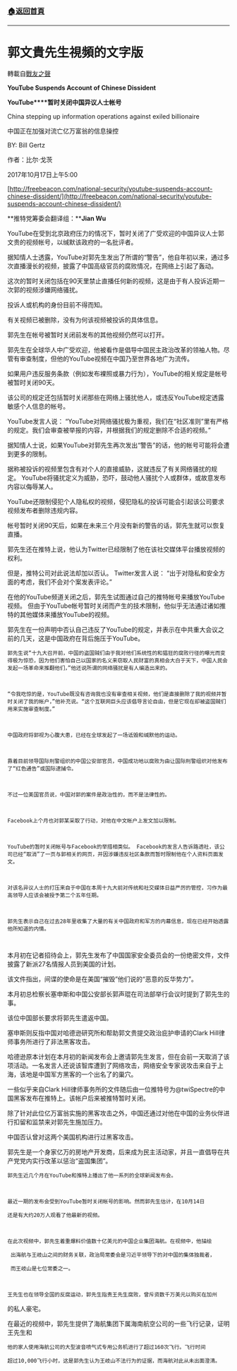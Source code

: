 ###  [:house:返回首頁](https://github.com/ourhimalayas/txt)
---
# 郭文貴先生視頻的文字版
轉載自[戰友之聲](http://littleantvoice.blogspot.com)

**YouTube Suspends Account of Chinese Dissident**

**YouTube****暂时关闭中国异议人士帐号**

China stepping up information operations against exiled billionaire

中国正在加强对流亡亿万富翁的信息操控

BY: Bill Gertz

作者：比尔·戈茨

2017年10月17日上午5:00

[http://freebeacon.com/national-security/youtube-suspends-account-chinese-dissident/](http://freebeacon.com/national-security/youtube-suspends-account-chinese-dissident/)

**推特党筹委会翻译组：****Jian Wu**









YouTube在受到北京政府压力的情况下，暂时关闭了广受欢迎的中国异议人士郭文贵的视频帐号，以缄默该政府的一名批评者。



据知情人士透露，YouTube对郭先生发出了所谓的“警告”，他自年初以来，通过多次直播漫长的视频，披露了中国高级官员的腐败情况，在网络上引起了轰动。



这次的暂时关闭包括在90天里禁止直播任何新的视频，这是由于有人投诉近期一次郭的视频涉嫌网络骚扰。



投诉人或机构的身份目前不得而知。



有关视频已被删除，没有为何该视频被投诉的具体信息。



郭先生在帐号被暂时关闭前发布的其他视频仍然可以打开。



郭先生在全球华人中广受欢迎，他被看作是倡导中国民主政治改革的领袖人物。尽管有审查制度，但他的YouTube视频在中国乃至世界各地广为流传。



如果用户违反服务条款（例如发布裸照或暴力行为），YouTube的相关规定是帐号被暂时关闭90天。



该公司的规定还包括暂时关闭那些在网络上骚扰他人，或违反YouTube规定透露敏感个人信息的帐号。



YouTube发言人说： “YouTube对网络骚扰极为重视，我们在“社区准则”里有严格的规定。我们会审查被举报的内容，并根据我们的规定删除不合适的视频。”



据知情人士说，如果YouTube对郭先生再次发出“警告”的话，他的帐号可能将会遭到更多的限制。



据称被投诉的视频里包含有对个人的直接威胁，这就违反了有关网络骚扰的规定。 YouTube将骚扰定义为威胁，恐吓，鼓动他人骚扰个人或群体，或故意发布内容以侮辱某人。



YouTube还限制侵犯个人隐私权的视频，侵犯隐私的投诉可能会引起该公司要求视频发布者删除违规内容。



帐号暂时关闭90天后，如果在未来三个月没有新的警告的话，郭先生就可以恢复直播。



郭先生还在推特上说，他认为Twitter已经限制了他在该社交媒体平台播放视频的权利。



但是，推特公司对此说法却加以否认。 Twitter发言人说： “出于对隐私和安全方面的考虑，我们不会对个案发表评论。”



在他的YouTube频道关闭之后，郭先生试图通过自己的推特帐号来播放YouTube视频。 但由于YouTube帐号暂时关闭而产生的技术限制，他似乎无法通过诸如推特的其他媒体来播放YouTube的视频。



郭先生在一份声明中否认自己违反了YouTube的规定，并表示在中共重大会议之前的几天，这是中国政府在背后施压于YouTube。



```
郭先生说“十九大召开前，中国的盗国贼们由于我对他们系统性的和猖狂的腐败行径的曝光而变得极为惊恐，因为他们害怕自己以国家的名义来窃取人民财富的真相会大白于天下，中国人民会发起一场革命来推翻他们，”他还说所谓的网络骚扰是有人编造出来的。
```

```
 
```

```
“令我吃惊的是，YouTube既没有咨询我也没有审查相关视频，他们是直接删除了我的视频并暂时关闭了我的帐户，”他补充说。“这个互联网巨头应该倡导言论自由，但是它现在却被盗国贼们用来实施审查制度。”
```

```
 
```

```
中国政府将郭视为心腹大患，已经在全球发起了一场诋毁和缄默他的运动。
```

```
 
```

```
靠着目前领导国际刑警组织的中国公安部官员，中国成功地以腐败为由让国际刑警组织对他发布了“红色通告”或国际逮捕令。
```

```
 
```

```
不过一位美国官员说，中国对郭的案件是政治性的，而不是法律性的。
```

```
 
```

```
Facebook上个月也对郭某采取了行动，对他在中文帐户上发文加以限制。
```

```
 
```

```
YouTube的暂时关闭帐号与Facebook的举措相类似。 Facebook的发言人告诉路透社，该公司已经“取消”了一页与郭相关的网页，并因涉嫌违反社区条款而暂时限制他在个人资料页面发文。
```

```
 
```

```
对该名异议人士的打压来自于中国在本周十九大前对传统和社交媒体日益严厉的管控，习作为最高领导人应该会被授予第二个五年任期。
```

```
 
```

```
郭先生表示自己在过去28年里收集了大量的有关中国政府和军方的内幕信息，现在已经开始透露他所知道的内情。
```

```
 
```

本月初在记者招待会上，郭先生发布了中国国家安全委员会的一份绝密文件，文件披露了新派27名情报人员到美国的计划。



该文件指出，间谍的使命是在美国“摧毁”他们说的“恶意的反华势力”。



本月初总检察长塞申斯和中国公安部长郭声琨在司法部举行会议时提到了郭先生的事。

该位中国部长要求将郭先生遣返中国。



塞申斯则反指中国对哈德逊研究所和帮助郭文贵提交政治庇护申请的Clark Hill律师事务所进行了非法黑客攻击。



哈德逊原本计划在本月初的新闻发布会上邀请郭先生发言，但在会前一天取消了该项活动。一名发言人还说该智库遭到了网络攻击，网络安全专家说攻击来自于上海，该地是中国军方黑客的一个出名了的巢穴。



一些似乎来自Clark Hill律师事务所的文件随后由一位推特号为@twiSpectre的中国黑客发布在推特上。该帐户后来被推特暂时关闭。



除了针对此位亿万富翁实施的黑客攻击之外，中国还通过对他在中国的业务伙伴进行扣留和监禁来对郭先生施加压力。



中国否认曾对这两个美国机构进行过黑客攻击。



郭先生是一个身家亿万的房地产开发商，后来成为民主活动家，并且一直倡导在共产党党内实行改革以惩治“盗国集团”。



```
郭先生近几个月在YouTube和推特上播出了他一系列的全球新闻发布会。
```

```
 
```

```
最近一期的发布会受到YouTube暂时关闭帐号的影响。然而郭先生估计，在10月14日
```

```
还是有大约20万人观看了他最新的视频。
```

```
 
```

```
在此次视频中，郭先生着重爆料价值数十亿美元的中国企业集团海航。在视频中，他描绘
```

```
 出海航与王岐山之间的财务关联，政治局常委会是习近平领导下的对中国的集体独裁者，
```

```
 而王岐山是七位常委之一。
```

```
 
```

```
王先生也在领导全国的反腐运动，郭先生指责王先生腐败，曾斥资数千万美元以购买在加州
```



的私人豪宅。



在最近的视频中，郭先生提供了海航集团下属海南航空公司的一些飞行记录，证明王先生和

```
他的家人使用海航公司的大型波音喷气式专用公务机进行了超过160次飞行。飞行时间
```

```
超过10,000飞行小时，这是郭先生认为王岐山不法行为的证据，而海航对此从未出面澄清。
```



```

```